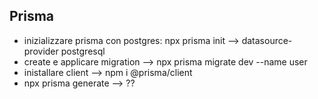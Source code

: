 ## Prisma

- inizializzare prisma con postgres: npx prisma init --> datasource-provider postgresql
- create e applicare migration --> npx prisma migrate dev --name user
- inistallare client --> npm i @prisma/client
- npx prisma generate --> ??
